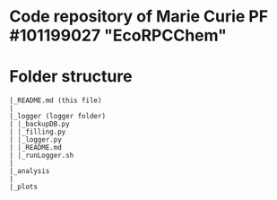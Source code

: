 # Code repository of Marie Curie PF #101199027 "EcoRPCChem"

# Folder structure
```
|_README.md (this file)
|
|_logger (logger folder)
| |_backupDB.py
| |_filling.py
| |_logger.py
| |_README.md
| |_runLogger.sh
|
|_analysis
|
|_plots
```